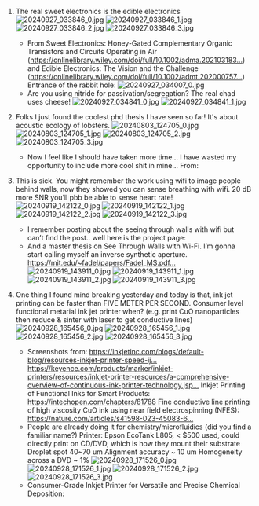 1. The real sweet electronics is the edible electronics
![20240927_033846_0.jpg](/assets/images/2024/20240803_20240928/20240927_033846_0.jpg)
![20240927_033846_1.jpg](/assets/images/2024/20240803_20240928/20240927_033846_1.jpg)
![20240927_033846_2.jpg](/assets/images/2024/20240803_20240928/20240927_033846_2.jpg)
![20240927_033846_3.jpg](/assets/images/2024/20240803_20240928/20240927_033846_3.jpg)
   - From
Sweet Electronics: Honey-Gated Complementary Organic Transistors and Circuits Operating in Air (https://onlinelibrary.wiley.com/doi/full/10.1002/adma.202103183…)
and
Edible Electronics: The Vision and the Challenge (https://onlinelibrary.wiley.com/doi/full/10.1002/admt.202000757…)
Entrance of the rabbit hole:
   ![20240927_034007_0.jpg](/assets/images/2024/20240803_20240928/20240927_034007_0.jpg)
   - Are you using nitride for passivation/segregation? The real chad uses cheese!
   ![20240927_034841_0.jpg](/assets/images/2024/20240803_20240928/20240927_034841_0.jpg)
   ![20240927_034841_1.jpg](/assets/images/2024/20240803_20240928/20240927_034841_1.jpg)

2. Folks I just found the coolest phd thesis I have seen so far! It's about acoustic ecology of lobsters.
![20240803_124705_0.jpg](/assets/images/2024/20240803_20240928/20240803_124705_0.jpg)
![20240803_124705_1.jpg](/assets/images/2024/20240803_20240928/20240803_124705_1.jpg)
![20240803_124705_2.jpg](/assets/images/2024/20240803_20240928/20240803_124705_2.jpg)
![20240803_124705_3.jpg](/assets/images/2024/20240803_20240928/20240803_124705_3.jpg)
   - Now I feel like I should have taken more time... I have wasted my opportunity to include more cool shit in mine... From:

3. This is sick. You might remember the work using wifi to image people behind walls, now they showed you can sense breathing with wifi. 20 dB more SNR you’ll pbb be able to sense heart rate!
![20240919_142122_0.jpg](/assets/images/2024/20240803_20240928/20240919_142122_0.jpg)
![20240919_142122_1.jpg](/assets/images/2024/20240803_20240928/20240919_142122_1.jpg)
![20240919_142122_2.jpg](/assets/images/2024/20240803_20240928/20240919_142122_2.jpg)
![20240919_142122_3.jpg](/assets/images/2024/20240803_20240928/20240919_142122_3.jpg)
   - I remember posting about the seeing through walls with wifi but can’t find the post.. well here is the project page:
   - And a master thesis on See Through Walls with Wi-Fi. I’m gonna start calling myself an inverse synthetic aperture. https://mit.edu/~fadel/papers/Fadel_MS.pdf…
   ![20240919_143911_0.jpg](/assets/images/2024/20240803_20240928/20240919_143911_0.jpg)
   ![20240919_143911_1.jpg](/assets/images/2024/20240803_20240928/20240919_143911_1.jpg)
   ![20240919_143911_2.jpg](/assets/images/2024/20240803_20240928/20240919_143911_2.jpg)
   ![20240919_143911_3.jpg](/assets/images/2024/20240803_20240928/20240919_143911_3.jpg)

4. One thing I found mind breaking yesterday and today is that, ink jet printing can be faster than FIVE METER PER SECOND.
Consumer level functional metarial ink jet printer when? (e.g. print CuO nanoparticles then reduce & sinter with laser to get conductive lines)
![20240928_165456_0.jpg](/assets/images/2024/20240803_20240928/20240928_165456_0.jpg)
![20240928_165456_1.jpg](/assets/images/2024/20240803_20240928/20240928_165456_1.jpg)
![20240928_165456_2.jpg](/assets/images/2024/20240803_20240928/20240928_165456_2.jpg)
![20240928_165456_3.jpg](/assets/images/2024/20240803_20240928/20240928_165456_3.jpg)
   - Screenshots from:
https://inkjetinc.com/blogs/default-blog/resources-inkjet-printer-speed-ij…
https://keyence.com/products/marker/inkjet-printers/resources/inkjet-printer-resources/a-comprehensive-overview-of-continuous-ink-printer-technology.jsp…
Inkjet Printing of Functional Inks for Smart Products: https://intechopen.com/chapters/81788
Fine conductive line printing of high viscosity CuO ink using near field electrospinning (NFES): https://nature.com/articles/s41598-023-45083-6…
   - People are already doing it for chemistry/microfluidics (did you find a familiar name?)
Printer: Epson EcoTank L805, < $500 used, could directly print on CD/DVD, which is how they mount their substrate
Droplet spot 40~70 um
Alignment accuracy ~ 10 um
Homogeneity across a DVD ~ 1%
   ![20240928_171526_0.jpg](/assets/images/2024/20240803_20240928/20240928_171526_0.jpg)
   ![20240928_171526_1.jpg](/assets/images/2024/20240803_20240928/20240928_171526_1.jpg)
   ![20240928_171526_2.jpg](/assets/images/2024/20240803_20240928/20240928_171526_2.jpg)
   ![20240928_171526_3.jpg](/assets/images/2024/20240803_20240928/20240928_171526_3.jpg)
   - Consumer-Grade Inkjet Printer for Versatile and Precise Chemical Deposition:

